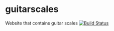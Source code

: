 # guitarscales
Website that contains guitar scales
[![Build Status](https://travis-ci.org/edgarlatorre/guitarscales.svg?branch=master)](https://travis-ci.org/edgarlatorre/guitarscales)
